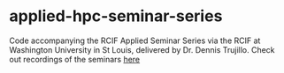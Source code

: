 # applied-hpc-seminar-series
Code accompanying the RCIF Applied Seminar Series via the RCIF at Washington University in St Louis, delivered by Dr. Dennis Trujillo. Check out recordings of the seminars [here](https://www.youtube.com/playlist?list=PLWQcH2bkwDuyypqGoU_3hvpug380LJ9BR)
